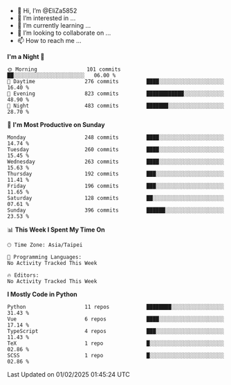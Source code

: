 - 👋 Hi, I’m @EliZa5852
- 👀 I’m interested in ...
- 🌱 I’m currently learning ...
- 💞️ I’m looking to collaborate on ...
- 📫 How to reach me ...

<!--START_SECTION:waka-->
**I'm a Night 🦉** 

```text
🌞 Morning                101 commits         ██░░░░░░░░░░░░░░░░░░░░░░░   06.00 % 
🌆 Daytime                276 commits         ████░░░░░░░░░░░░░░░░░░░░░   16.40 % 
🌃 Evening                823 commits         ████████████░░░░░░░░░░░░░   48.90 % 
🌙 Night                  483 commits         ███████░░░░░░░░░░░░░░░░░░   28.70 % 
```
📅 **I'm Most Productive on Sunday** 

```text
Monday                   248 commits         ████░░░░░░░░░░░░░░░░░░░░░   14.74 % 
Tuesday                  260 commits         ████░░░░░░░░░░░░░░░░░░░░░   15.45 % 
Wednesday                263 commits         ████░░░░░░░░░░░░░░░░░░░░░   15.63 % 
Thursday                 192 commits         ███░░░░░░░░░░░░░░░░░░░░░░   11.41 % 
Friday                   196 commits         ███░░░░░░░░░░░░░░░░░░░░░░   11.65 % 
Saturday                 128 commits         ██░░░░░░░░░░░░░░░░░░░░░░░   07.61 % 
Sunday                   396 commits         ██████░░░░░░░░░░░░░░░░░░░   23.53 % 
```


📊 **This Week I Spent My Time On** 

```text
🕑︎ Time Zone: Asia/Taipei

💬 Programming Languages: 
No Activity Tracked This Week

🔥 Editors: 
No Activity Tracked This Week
```

**I Mostly Code in Python** 

```text
Python                   11 repos            ████████░░░░░░░░░░░░░░░░░   31.43 % 
Vue                      6 repos             ████░░░░░░░░░░░░░░░░░░░░░   17.14 % 
TypeScript               4 repos             ███░░░░░░░░░░░░░░░░░░░░░░   11.43 % 
TeX                      1 repo              █░░░░░░░░░░░░░░░░░░░░░░░░   02.86 % 
SCSS                     1 repo              █░░░░░░░░░░░░░░░░░░░░░░░░   02.86 % 
```




 Last Updated on 01/02/2025 01:45:24 UTC
<!--END_SECTION:waka-->
